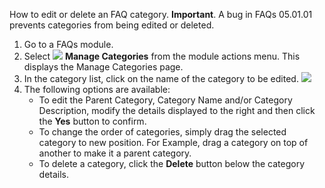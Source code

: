 How to edit or delete an FAQ category. **Important**. A bug in FAQs 05.01.01 prevents categories from being edited or deleted.

1. Go to a FAQs module.
1. Select ![](/images/Edit-Pencil-on-Page.png?raw=true) **Manage Categories** from the module actions menu. This displays the Manage Categories page.
1. In the category list, click on the name of the category to be edited.
![](/images/Managing-FAQ-Categories-1.png?raw=true)
1. The following options are available:
    * To edit the Parent Category, Category Name and/or Category Description, modify the details displayed to the right and then click the **Yes** button to confirm.
    * To change the order of categories, simply drag the selected category to new position. For Example, drag a category on top of another to make it a parent category.
    * To delete a category, click the **Delete** button below the category details.